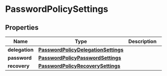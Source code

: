 

# PasswordPolicySettings


## Properties

| Name | Type | Description | Notes |
|------------ | ------------- | ------------- | -------------|
|**delegation** | [**PasswordPolicyDelegationSettings**](PasswordPolicyDelegationSettings.md) |  |  [optional] |
|**password** | [**PasswordPolicyPasswordSettings**](PasswordPolicyPasswordSettings.md) |  |  [optional] |
|**recovery** | [**PasswordPolicyRecoverySettings**](PasswordPolicyRecoverySettings.md) |  |  [optional] |



